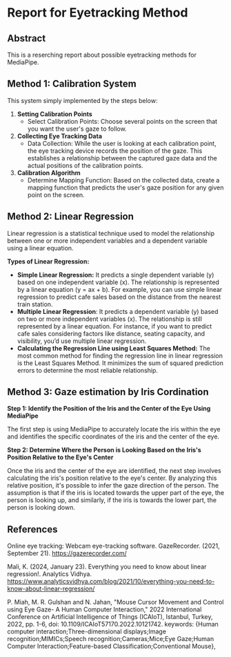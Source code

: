 # Report for Eyetracking Method

## Abstract

This is a reserching report about possible eyetracking methods for MediaPipe.

## Method 1: Calibration System

This system simply implemented by the steps below:

1. **Setting Calibration Points**
   - Select Calibration Points: Choose several points on the screen that you want the user's gaze to follow.
2. **Collecting Eye Tracking Data**
   - Data Collection: While the user is looking at each calibration point, the eye tracking device records the position of the gaze. This establishes a relationship between the captured gaze data and the actual positions of the calibration points.
3. **Calibration Algorithm**
   - Determine Mapping Function: Based on the collected data, create a mapping function that predicts the user's gaze position for any given point on the screen.

## Method 2: Linear Regression

Linear regression is a statistical technique used to model the relationship between one or more independent variables and a dependent variable using a linear equation.

**Types of Linear Regression:**
- **Simple Linear Regression:** It predicts a single dependent variable (y) based on one independent variable (x). The relationship is represented by a linear equation (y = ax + b). For example, you can use simple linear regression to predict cafe sales based on the distance from the nearest train station.
- **Multiple Linear Regression**: It predicts a dependent variable (y) based on two or more independent variables (x). The relationship is still represented by a linear equation. For instance, if you want to predict cafe sales considering factors like distance, seating capacity, and visibility, you’d use multiple linear regression.
- **Calculating the Regression Line using Least Squares Method:**
The most common method for finding the regression line in linear regression is the Least Squares Method. It minimizes the sum of squared prediction errors to determine the most reliable relationship.

## Method 3: Gaze estimation by Iris Cordination

**Step 1: Identify the Position of the Iris and the Center of the Eye Using MediaPipe**

The first step is using MediaPipe to accurately locate the iris within the eye and identifies the specific coordinates of the iris and the center of the eye.

**Step 2: Determine Where the Person is Looking Based on the Iris's Position Relative to the Eye's Center**

Once the iris and the center of the eye are identified, the next step involves calculating the iris's position relative to the eye's center. By analyzing this relative position, it's possible to infer the gaze direction of the person. The assumption is that if the iris is located towards the upper part of the eye, the person is looking up, and similarly, if the iris is towards the lower part, the person is looking down.

## References

Online eye tracking: Webcam eye-tracking software. GazeRecorder. (2021, September 21). https://gazerecorder.com/ 

Mali, K. (2024, January 23). Everything you need to know about linear regression!. Analytics Vidhya. https://www.analyticsvidhya.com/blog/2021/10/everything-you-need-to-know-about-linear-regression/ 

P. Miah, M. R. Gulshan and N. Jahan, "Mouse Cursor Movement and Control using Eye Gaze- A Human Computer Interaction," 2022 International Conference on Artificial Intelligence of Things (ICAIoT), Istanbul, Turkey, 2022, pp. 1-6, doi: 10.1109/ICAIoT57170.2022.10121742. keywords: {Human computer interaction;Three-dimensional displays;Image recognition;MIMICs;Speech recognition;Cameras;Mice;Eye Gaze;Human Computer Interaction;Feature-based Classification;Conventional Mouse},